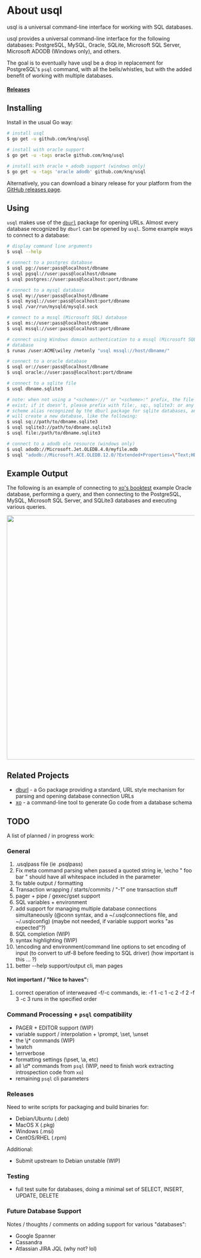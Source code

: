 # About usql

usql is a universal command-line interface for working with SQL databases.

usql provides a universal command-line interface for the following databases:
PostgreSQL, MySQL, Oracle, SQLite, Microsoft SQL Server, Microsoft ADODB
(Windows only), and others.

The goal is to eventually have usql be a drop in replacement for PostgreSQL's
`psql` command, with all the bells/whistles, but with the added benefit of
working with multiple databases.

#### [Releases](https://github.com/knq/usql/releases)

## Installing

Install in the usual Go way:

```sh
# install usql
$ go get -u github.com/knq/usql

# install with oracle support
$ go get -u -tags oracle github.com/knq/usql

# install with oracle + adodb support (windows only)
$ go get -u -tags 'oracle adodb' github.com/knq/usql
```

Alternatively, you can download a binary release for your platform from the
[GitHub releases page](https://github.com/knq/usql/releases).

## Using

`usql` makes use of the [`dburl`](https://github.com/knq/dburl) package for
opening URLs. Almost every database recognized by `dburl` can be opened by
`usql`.  Some example ways to connect to a database:

```sh
# display command line arguments
$ usql --help

# connect to a postgres database
$ usql pg://user:pass@localhost/dbname
$ usql pgsql://user:pass@localhost/dbname
$ usql postgres://user:pass@localhost:port/dbname

# connect to a mysql database
$ usql my://user:pass@localhost/dbname
$ usql mysql://user:pass@localhost:port/dbname
$ usql /var/run/mysqld/mysqld.sock

# connect to a mssql (Microsoft SQL) database
$ usql ms://user:pass@localhost/dbname
$ usql mssql://user:pass@localhost:port/dbname

# connect using Windows domain authentication to a mssql (Microsoft SQL)
# database
$ runas /user:ACME\wiley /netonly "usql mssql://host/dbname/"

# connect to a oracle database
$ usql or://user:pass@localhost/dbname
$ usql oracle://user:pass@localhost:port/dbname

# connect to a sqlite file
$ usql dbname.sqlite3

# note: when not using a "<scheme>://" or "<scheme>:" prefix, the file must already
# exist; if it doesn't, please prefix with file:, sq:, sqlite3: or any other
# scheme alias recognized by the dburl package for sqlite databases, and sqlite
# will create a new database, like the following:
$ usql sq://path/to/dbname.sqlite3
$ usql sqlite3://path/to/dbname.sqlite3
$ usql file:/path/to/dbname.sqlite3

# connect to a adodb ole resource (windows only)
$ usql adodb://Microsoft.Jet.OLEDB.4.0/myfile.mdb
$ usql "adodb://Microsoft.ACE.OLEDB.12.0/?Extended+Properties=\"Text;HDR=NO;FMT=Delimited\""
```

## Example Output

The following is an example of connecting to [xo's booktest](https://github.com/knq/xo)
example Oracle database, performing a query, and then connecting to the
PostgreSQL, MySQL, Microsoft SQL Server, and SQLite3 databases and executing
various queries.

<p align="center">
  <a href="https://asciinema.org/a/73gxbg62ny2fx9ppxu0kd8c48" target="_blank">
    <img src="https://asciinema.org/a/73gxbg62ny2fx9ppxu0kd8c48.png" width="654"/>
  </a>
</p>

## Related Projects

* [dburl](https://github.com/knq/dburl) - a Go package providing a standard, URL style mechanism for parsing and opening database connection URLs
* [xo](https://github.com/knq/xo) - a command-line tool to generate Go code from a database schema

## TODO

A list of planned / in progress work:

### General
1. .usqlpass file (ie .psqlpass)
2. Fix meta command parsing when passed a quoted string ie, \echo "   foo
   bar  " should have all whitespace included in the parameter
3. fix table output / formatting
4. Transaction wrapping / starts/commits / "-1" one transaction stuff
5. pager + pipe / gexec/gset support
6. SQL variables + environment
7. add support for managing multiple database connections simultaneously
    (@conn syntax, and a ~/.usqlconnections file, and ~/.usqlconfig) (maybe not
    needed, if variable support works "as expected"?)
8. SQL completion (WIP)
9. syntax highlighting (WIP)
10. \encoding and environment/command line options to set encoding of input (to
    convert to utf-8 before feeding to SQL driver) (how important is this ... ?)
11. better --help support/output cli, man pages

#### Not important / "Nice to haves":
1. correct operation of interweaved -f/-c commands, ie: -f 1 -c 1 -c 2 -f 2 -f 3 -c 3 runs in the specified order

### Command Processing + `psql` compatibility
* PAGER + EDITOR support (WIP)
* variable support / interpolation + \prompt, \set, \unset
* the \j* commands (WIP)
* \watch
* \errverbose
* formatting settings (\pset, \a, etc)
* all \\d* commands from `psql` (WIP, need to finish work extracting introspection code from `xo`)
* remaining `psql` cli parameters

### Releases

Need to write scripts for packaging and build binaries for:

* Debian/Ubuntu (.deb)
* MacOS X (.pkg)
* Windows (.msi)
* CentOS/RHEL (.rpm)

Additional:
* Submit upstream to Debian unstable (WIP)

### Testing

* full test suite for databases, doing a minimal set of SELECT, INSERT, UPDATE, DELETE

### Future Database Support

Notes / thoughts / comments on adding support for various "databases":

* Google Spanner
* Cassandra
* Atlassian JIRA JQL (why not? lol)
